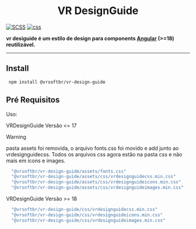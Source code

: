 <p  align="center">

<h1  align="center">VR DesignGuide</h1>

</p>

[![SCSS](https://img.shields.io/badge/scss-latest-pink.svg)]([https://sass-lang.com/) [![css](https://img.shields.io/badge/css-latest-blue.svg)](https://developer.mozilla.org/pt-BR/docs/Web/CSS)

**vr desiguide é um estilo de design para components [Angular](https://angular.io) (>=18) reutilizável.**

---

## Install

```
 npm install @vrsoftbr/vr-design-guide

```

## Pré Requisitos

Uso:

VRDesignGuide Versão <= 17

> [!WARNING]  
> pasta assets foi removida, o arquivo fonts.css foi movido e add junto ao vrdesignguidecss.
> Todos os arquivos css agora estão na pasta css e não mais em icons e images.

```bash
  "@vrsoftbr/vr-design-guide/assets/fonts.css"
  "@vrsoftbr/vr-design-guide/assets/css/vrdesignguidecss.min.css"
  "@vrsoftbr/vr-design-guide/assets/css/vrdesignguideicons.min.css"
  "@vrsoftbr/vr-design-guide/assets/css/vrdesignguideimages.min.css"
```

VRDesignGuide Versão >= 18

```bash
  "@vrsoftbr/vr-design-guide/css/vrdesignguidecss.min.css"
  "@vrsoftbr/vr-design-guide/css/vrdesignguideicons.min.css"
  "@vrsoftbr/vr-design-guide/css/vrdesignguideimages.min.css"
```

